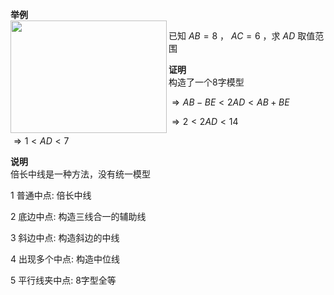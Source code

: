 **举例**  
<img src="E:\Math\work_space\math\098 resources\倍长中线.png" width="250px" height="180px" align="left"/>  
  
已知 $AB=8$ ， $AC=6$ ，求 $AD$ 取值范围  
  
**证明**  
构造了一个8字模型  
  
$\Rightarrow AB-BE<2AD<AB+BE$  
  
$\Rightarrow 2<2AD<14$  
  
$\Rightarrow 1<AD<7$  
  
**说明**  
倍长中线是一种方法，没有统一模型  
  
1 普通中点: 倍长中线  
  
2 底边中点: 构造三线合一的辅助线  
  
3 斜边中点: 构造斜边的中线  
  
4 出现多个中点: 构造中位线  
  
5 平行线夹中点: 8字型全等  
